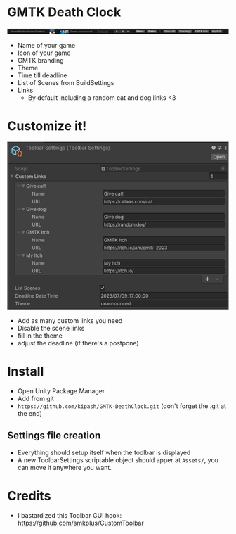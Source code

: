 # GMTK Death Clock

![Toolbar](./~Pictures/Toolbar.png)
- Name of your game
- Icon of your game
- GMTK branding
- Theme
- Time till deadline
- List of Scenes from BuildSettings
- Links
  - By default including a random cat and dog links <3

# Customize it!

![Settings](./~Pictures/Settings.png)
- Add as many custom links you need
- Disable the scene links
- fill in the theme
- adjust the deadline (if there's a postpone)

# Install
- Open Unity Package Manager
- Add from git
- `https://github.com/kipash/GMTK-DeathClock.git` (don't forget the .git at the end)

## Settings file creation
- Everything should setup itself when the toolbar is displayed
- A new ToolbarSettings scriptable object should apper at `Assets/`, you can move it anywhere you want.

# Credits
- I bastardized this Toolbar GUI hook: https://github.com/smkplus/CustomToolbar